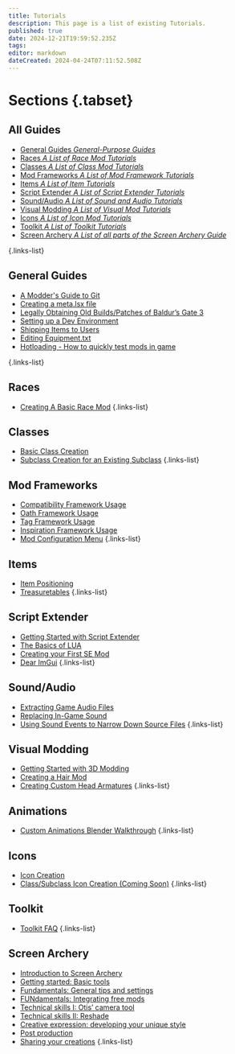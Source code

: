 ```yaml
---
title: Tutorials
description: This page is a list of existing Tutorials.
published: true
date: 2024-12-21T19:59:52.235Z
tags: 
editor: markdown
dateCreated: 2024-04-24T07:11:52.508Z
---
```


<!--# Tutorials
This page is a list of existing Tutorials.-->

# Sections {.tabset}
## All Guides
- [General Guides *General-Purpose Guides*](General)
- [Races *A List of Race Mod Tutorials*](Races)
- [Classes *A List of Class Mod Tutorials*](Classes)
- [Mod Frameworks *A List of Mod Framework Tutorials*](Mod-Frameworks)
- [Items *A List of Item Tutorials*](Items)
- [Script Extender *A List of Script Extender Tutorials*](ScriptExtender)
- [Sound/Audio *A List of Sound and Audio Tutorials*](/Tutorials/Sound)
- [Visual Modding *A List of Visual Mod Tutorials*](Visual)
- [Icons *A List of Icon Mod Tutorials*](Icons)
- [Toolkit *A List of Toolkit Tutorials*](/Tutorials/Toolkit)
- [Screen Archery *A List of all parts of the Screen Archery Guide*](/Tutorials/Screen-Archery)

{.links-list}
## General Guides
- [A Modder's Guide to Git](General/modders-guide-to-git)
- [Creating a meta.lsx file](General/creating_meta)
- [Legally Obtaining Old Builds/Patches of Baldur’s Gate 3](General/Legally-Obtaining-Old-Builds-Patches-Of-BG3)
- [Setting up a Dev Environment](General/setting-up-a-dev-environment)
- [Shipping Items to Users](General/Shipping-Items-to-Users)
- [Editing Equipment.txt](General/Editing-Equipment-txt)
- [Hotloading - How to quickly test mods in game](General/hotloading-how-to-quickly-test-mods-in-game)

{.links-list}
## Races
- [Creating A Basic Race Mod](https://wiki.bg3.community/Tutorials/Races/Creating-A-Basic-Race-Mod)
{.links-list}
 
## Classes
- [Basic Class Creation](Classes/Basic-Class-Creation)
- [Subclass Creation for an Existing Subclass](Classes/Subclass_Creation_For_An_Existing_Class)
{.links-list}

## Mod Frameworks
- [Compatibility Framework Usage](Mod-Frameworks/compatibility-framework)
- [Oath Framework Usage](Mod-Frameworks/oath-framework-usage)
- [Tag Framework Usage](Mod-Frameworks/using-tag-framework)
- [Inspiration Framework Usage](Mod-Frameworks/using-inspiration-framework)
- [Mod Configuration Menu](Mod-Frameworks/mod-configuration-menu)
{.links-list}

## Items
- [Item Positioning](Items/Add-and-position-items-in-world)
- [Treasuretables](/Tutorials/Items/Treasuretables)
{.links-list}

## Script Extender
- [Getting Started with Script Extender](ScriptExtender/GettingStarted)
- [The Basics of LUA](ScriptExtender/the_basics_of_lua)
- [Creating your First SE Mod](ScriptExtender/creating_your_first_se_mod)
- [Dear ImGui](ScriptExtender/ImGui-and-You/Dear-ImGui)
{.links-list}

## Sound/Audio
- [Extracting Game Audio Files](Sound/Extract-Audio)
- [Replacing In-Game Sound](Sound/Replace-Sound)
- [Using Sound Events to Narrow Down Source Files](Sound/SoundEventSorting)
{.links-list}

## Visual Modding
- [Getting Started with 3D Modding](Visual/getting-started-with-3d-modding)
- [Creating a Hair Mod](Visual/Creating-A-Hair-Mod)
- [Creating Custom Head Armatures](Visual/mrboneswildguide)
{.links-list}

## Animations
- [Custom Animations Blender Walkthrough](/Tutorials/Visual/Animations/CustomAnimationsBlender)
{.links-list}

## Icons
- [Icon Creation](Icons/Icon-Creation)
- [Class/Subclass Icon Creation (Coming Soon)](#)
{.links-list}

## Toolkit
- [Toolkit FAQ](/Tutorials/Toolkit/Toolkit-FAQ)
{.links-list}

## Screen Archery
- [Introduction to Screen Archery](/Tutorials/Screen-Archery/screen-archery-guide-introduction)
- [Getting started: Basic tools](/Tutorials/Screen-Archery/screen-archery-guide-part-1)
- [Fundamentals: General tips and settings](/Tutorials/Screen-Archery/screen-archery-guide-part-2)
- [FUNdamentals: Integrating free mods](/Tutorials/Screen-Archery/screen-archery-guide-part-3)
- [Technical skills I: Otis’ camera tool](/Tutorials/Screen-Archery/screen-archery-guide-part-4)
- [Technical skills II: Reshade](/Tutorials/Screen-Archery/screen-archery-guide-part-5)
- [Creative expression: developing your unique style](/Tutorials/Screen-Archery/screen-archery-guide-part-6)
- [Post production](/Tutorials/Screen-Archery/screen-archery-guide-part-7)
- [Sharing your creations](/Tutorials/Screen-Archery/screen-archery-guide-part-8)
{.links-list}
